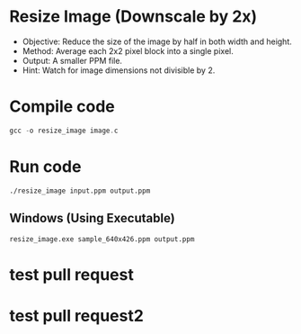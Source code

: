 # Resize Image (Downscale by 2x)
- Objective: Reduce the size of the image by half in both width and height.
- Method: Average each 2x2 pixel block into a single pixel.
- Output: A smaller PPM file.
- Hint: Watch for image dimensions not divisible by 2.

# Compile code
```c
gcc -o resize_image image.c
```

# Run code
```sehll
./resize_image input.ppm output.ppm
```

## Windows (Using Executable)
```shell
resize_image.exe sample_640x426.ppm output.ppm
```

# test pull request

# test pull request2
